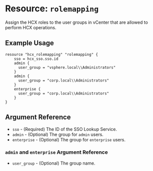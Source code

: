 # Resource: `rolemapping`

Assign the HCX roles to the user groups in vCenter that are allowed to perform
HCX operations.

## Example Usage

```hcl
resource "hcx_rolemapping" "rolemapping" {
    sso = hcx_sso.sso.id
    admin {
      user_group = "vsphere.local\\Administrators"
    }
    admin {
      user_group = "corp.local\\Administrators"
    }
    enterprise {
      user_group = "corp.local\\Administrators"
    }
}
```

## Argument Reference

* `sso` - (Required) The ID of the SSO Lookup Service.
* `admin` - (Optional) The group for `admin` users.
* `enterprise` - (Optional) The group for `enterprise` users.

### `admin` and `enterprise` Argument Reference

* `user_group` - (Optional) The group name.
